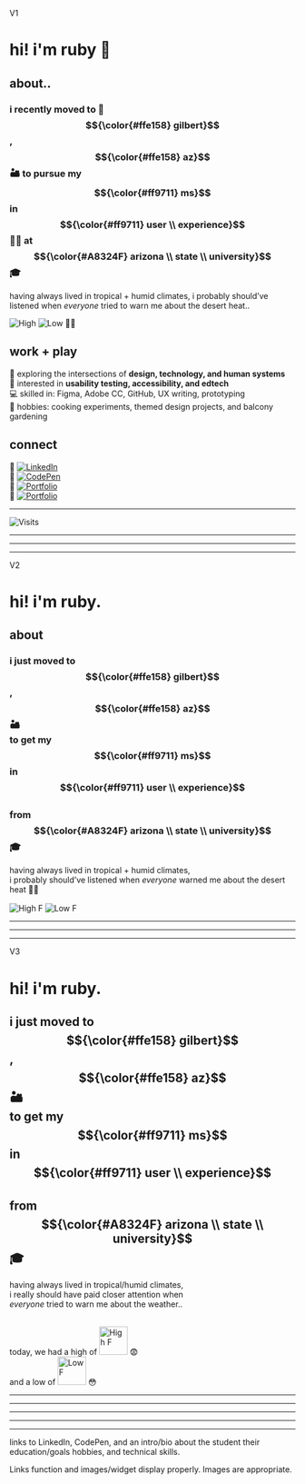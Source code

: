 

V1

# hi! i'm ruby 🌸

## about..

### i recently moved to 📍 $${\color{#ffe158} gilbert}$$, $${\color{#ffe158} az}$$  🏜️ to pursue my $${\color{#ff9711} ms}$$ in $${\color{#ff9711} user \\ experience}$$ 👩‍💻 at $${\color{#A8324F} arizona \\ state \\ university}$$ 🎓

having always lived in tropical + humid climates, i probably should’ve listened when *everyone* tried to warn me about the desert heat.. 

![High](https://img.shields.io/badge/dynamic/json?url=https%3A%2F%2Fwttr.in%2FGilbert%3Fformat%3Dj1&query=%24.weather%5B0%5D.maxtempF&label=%20today%20we%20had%20a%20high%20of%20&suffix=%C2%B0F&color=red&labelColor=black&style=flat-square) ![Low](https://img.shields.io/badge/dynamic/json?url=https%3A%2F%2Fwttr.in%2FGilbert%3Fformat%3Dj1&query=%24.weather%5B0%5D.mintempF&label=%20and%20a%20low%20of%20&suffix=%C2%B0F&color=orange&labelColor=black&style=flat-square) 🌵🔥 

## work + play   

🎨 exploring the intersections of **design, technology, and human systems**  
🧪 interested in **usability testing, accessibility, and edtech**  
💻 skilled in: Figma, Adobe CC, GitHub, UX writing, prototyping  
🌱 hobbies: cooking experiments, themed design projects, and balcony gardening  

## connect

🔗 [![LinkedIn](https://img.shields.io/badge/LinkedIn-Profile-darkgreen?style=flat)](your-link-here)  
🔗 [![CodePen](https://img.shields.io/badge/CodePen-Playground-darkgreen?style=flat)](your-link-here)  
🔗 [![Portfolio](https://img.shields.io/badge/Portfolio-Profile-darkgreen?style=flat)]()  
🔗 [![Portfolio](https://img.shields.io/badge/Portfolio-Profile-darkgreen?style=flat)]([your-link-here](https://www.ruby-h.work/))  

---

![Visits](https://visitor-badge.laobi.icu/badge?page_id=rubyhassan)




---
---
---




V2

# hi! i'm ruby. 

## about

### i just moved to $${\color{#ffe158} gilbert}$$, $${\color{#ffe158} az}$$ 🏜️ <br> to get my $${\color{#ff9711} ms}$$ in $${\color{#ff9711} user \\ experience}$$ <br> from $${\color{#A8324F} arizona \\ state \\ university}$$ 🎓

having always lived in tropical + humid climates,  
i probably should’ve listened when *everyone* 
warned me about the desert heat 🌵🔥  

<span>
  <img alt="High F" style="vertical-align:-2px"
       src="https://img.shields.io/badge/dynamic/json?url=https%3A%2F%2Fwttr.in%2FGilbert%3Fformat%3Dj1&query=%24.weather%5B0%5D.maxtempF&label=today%2C%20we%20had%20a%20high%20of&suffix=%C2%B0F&color=black&labelColor=black&style=flat-square&cacheSeconds=600" />
  <img alt="Low F" style="vertical-align:-2px"
       src="https://img.shields.io/badge/dynamic/json?url=https%3A%2F%2Fwttr.in%2FGilbert%3Fformat%3Dj1&query=%24.weather%5B0%5D.mintempF&label=%20and%20a%20low%20of&suffix=%C2%B0F&color=black&labelColor=black&style=flat-square&cacheSeconds=600" />
</span>  




---
---
---

V3

# hi! i'm ruby. 

## i just moved to $${\color{#ffe158} gilbert}$$, $${\color{#ffe158} az}$$ 🏜️ <br> to get my $${\color{#ff9711} ms}$$ in $${\color{#ff9711} user \\ experience}$$ <br> from $${\color{#A8324F} arizona \\ state \\ university}$$ 🎓

having always lived in tropical/humid climates, <br> i really should have paid closer attention when <br> *everyone* tried to warn me about the weather.. <br> <br> 


today, we had a high of <img src="https://img.shields.io/badge/dynamic/json?url=https%3A%2F%2Fwttr.in%2FGilbert%3Fformat%3Dj1&query=%24.weather%5B0%5D.maxtempF&label=&suffix=%C2%B0F&color=000000&labelColor=00000000&style=flat&v=10" width="50" alt="High F"> 😨 <br> and a low of <img src="https://img.shields.io/badge/dynamic/json?url=https%3A%2F%2Fwttr.in%2FGilbert%3Fformat%3Dj1&query=%24.weather%5B0%5D.mintempF&label=&suffix=%C2%B0F&color=000000&labelColor=00000000&style=flat&v=10" width="50" alt="Low F"> 😳 <br>

---
---
---
---
---




links to LinkedIn, CodePen, 
and an intro/bio about the student
their education/goals
hobbies, 
and technical skills. 

Links function and images/widget display properly. 
Images are appropriate.
